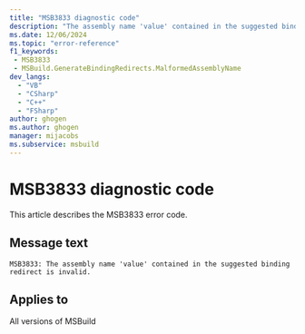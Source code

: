 ```yaml
---
title: "MSB3833 diagnostic code"
description: "The assembly name 'value' contained in the suggested binding redirect is invalid."
ms.date: 12/06/2024
ms.topic: "error-reference"
f1_keywords:
 - MSB3833
 - MSBuild.GenerateBindingRedirects.MalformedAssemblyName
dev_langs:
  - "VB"
  - "CSharp"
  - "C++"
  - "FSharp"
author: ghogen
ms.author: ghogen
manager: mijacobs
ms.subservice: msbuild
---
```


# MSB3833 diagnostic code

<!-- :::ErrorDefinitionDescription::: -->
<!-- :::editable-content name="introDescription"::: -->
This article describes the MSB3833 error code.
<!-- :::editable-content-end::: -->

## Message text

`MSB3833: The assembly name 'value' contained in the suggested binding redirect is invalid.`

<!-- :::editable-content name="postOutputDescription"::: -->
<!--
{StrBegin="MSB3833: "}
-->
<!-- :::editable-content-end::: -->
<!-- :::ErrorDefinitionDescription-end::: -->

## Applies to

All versions of MSBuild
